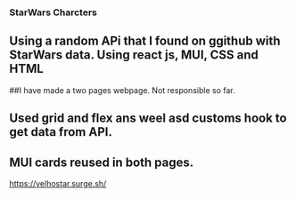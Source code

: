 ### StarWars Charcters 


## Using a random APi that I found on ggithub with StarWars data.  Using **react js, MUI, CSS and HTML**
##I have made a two pages webpage. Not responsible so far. 
## Used grid and flex ans weel asd customs hook to get data from API.  
## MUI cards reused in both pages. 




https://velhostar.surge.sh/
